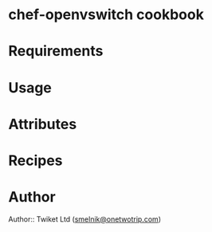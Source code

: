 # chef-openvswitch cookbook

# Requirements

# Usage

# Attributes

# Recipes

# Author

Author:: Twiket Ltd (<smelnik@onetwotrip.com>)
